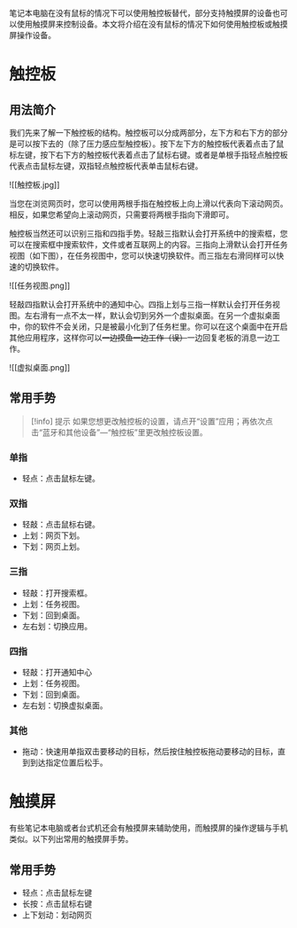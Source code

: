 
笔记本电脑在没有鼠标的情况下可以使用触控板替代，部分支持触摸屏的设备也可以使用触摸屏来控制设备。本文将介绍在没有鼠标的情况下如何使用触控板或触摸屏操作设备。
# 触控板

## 用法简介

我们先来了解一下触控板的结构。触控板可以分成两部分，左下方和右下方的部分是可以按下去的（除了压力感应型触控板）。按下左下方的触控板代表着点击了鼠标左键，按下右下方的触控板代表着点击了鼠标右键。或者是单根手指轻点触控板代表点击鼠标左键，双指轻点触控板代表单击鼠标右键。

![[触控板.jpg]]

当您在浏览网页时，您可以使用两根手指在触控板上向上滑以代表向下滚动网页。相反，如果您希望向上滚动网页，只需要将两根手指向下滑即可。

触控板当然还可以识别三指和四指手势。轻敲三指默认会打开系统中的搜索框，您可以在搜索框中搜索软件，文件或者互联网上的内容。三指向上滑默认会打开任务视图（如下图），在任务视图中，您可以快速切换软件。而三指左右滑同样可以快速的切换软件。

![[任务视图.png]]

轻敲四指默认会打开系统中的通知中心。四指上划与三指一样默认会打开任务视图。左右滑有一点不太一样，默认会切到另外一个虚拟桌面。在另一个虚拟桌面中，你的软件不会关闭，只是被最小化到了任务栏里。你可以在这个桌面中在开启其他应用程序，这样你可以~~一边摸鱼一边工作（误）~~一边回复老板的消息一边工作。

![[虚拟桌面.png]]

## 常用手势

> [!info] 提示
> 如果您想更改触控板的设置，请点开“设置”应用；再依次点击“蓝牙和其他设备”—“触控板”里更改触控板设置。
### 单指

- 轻点：点击鼠标左键。
### 双指

- 轻敲：点击鼠标右键。
- 上划：网页下划。
- 下划：网页上划。
### 三指

- 轻敲：打开搜索框。
- 上划：任务视图。
- 下划：回到桌面。
- 左右划：切换应用。
### 四指

- 轻敲：打开通知中心
- 上划：任务视图。
- 下划：回到桌面。
- 左右划：切换虚拟桌面。

### 其他

- 拖动：快速用单指双击要移动的目标，然后按住触控板拖动要移动的目标，直到到达指定位置后松手。

# 触摸屏

有些笔记本电脑或者台式机还会有触摸屏来辅助使用，而触摸屏的操作逻辑与手机类似。以下列出常用的触摸屏手势。

## 常用手势

- 轻点：点击鼠标左键
- 长按：点击鼠标右键
- 上下划动：划动网页


